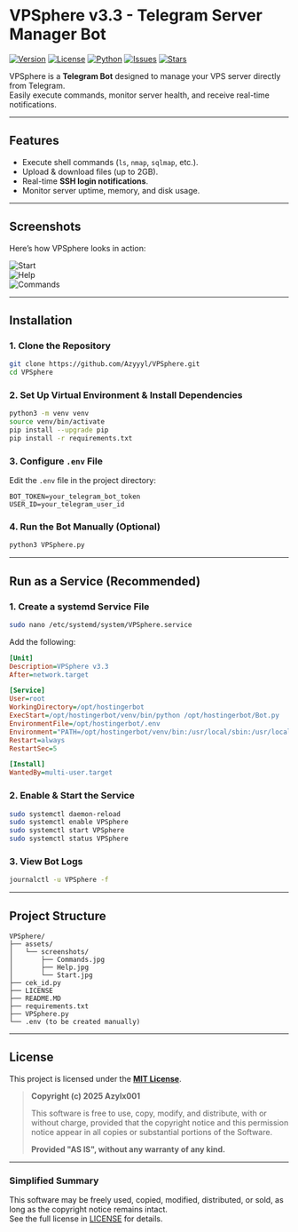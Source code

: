 # VPSphere v3.3 - Telegram Server Manager Bot

[![Version](https://img.shields.io/badge/version-3.3-blue.svg)](https://github.com/Azyyyl/VPSphere)
[![License](https://img.shields.io/badge/license-MIT-green.svg)](LICENSE)
[![Python](https://img.shields.io/badge/python-3.8%2B-brightgreen.svg)](https://www.python.org/)
[![Issues](https://img.shields.io/github/issues/Azyyyl/VPSphere)](https://github.com/Azyyyl/VPSphere/issues)
[![Stars](https://img.shields.io/github/stars/Azyyyl/VPSphere)](https://github.com/Azyyyl/VPSphere/stargazers)

VPSphere is a **Telegram Bot** designed to manage your VPS server directly from Telegram.  
Easily execute commands, monitor server health, and receive real-time notifications.

---

## Features
- Execute shell commands (`ls`, `nmap`, `sqlmap`, etc.).
- Upload & download files (up to 2GB).
- Real-time **SSH login notifications**.
- Monitor server uptime, memory, and disk usage.

---

## Screenshots
Here’s how VPSphere looks in action:

![Start](assets/screenshots/Start.jpg)  
![Help](assets/screenshots/Help.jpg)  
![Commands](assets/screenshots/Commands.jpg)  

---

## Installation

### 1. Clone the Repository
```bash
git clone https://github.com/Azyyyl/VPSphere.git
cd VPSphere
```

### 2. Set Up Virtual Environment & Install Dependencies
```bash
python3 -m venv venv
source venv/bin/activate
pip install --upgrade pip
pip install -r requirements.txt
```

### 3. Configure `.env` File
Edit the `.env` file in the project directory:
```env
BOT_TOKEN=your_telegram_bot_token
USER_ID=your_telegram_user_id
```

### 4. Run the Bot Manually (Optional)
```bash
python3 VPSphere.py
```

---

## Run as a Service (Recommended)

### 1. Create a systemd Service File
```bash
sudo nano /etc/systemd/system/VPSphere.service
```
Add the following:
```ini
[Unit]
Description=VPSphere v3.3
After=network.target

[Service]
User=root
WorkingDirectory=/opt/hostingerbot
ExecStart=/opt/hostingerbot/venv/bin/python /opt/hostingerbot/Bot.py
EnvironmentFile=/opt/hostingerbot/.env
Environment="PATH=/opt/hostingerbot/venv/bin:/usr/local/sbin:/usr/local/bin:/usr/sbin:/usr/bin:/sbin:/bin"
Restart=always
RestartSec=5

[Install]
WantedBy=multi-user.target
```

### 2. Enable & Start the Service
```bash
sudo systemctl daemon-reload
sudo systemctl enable VPSphere
sudo systemctl start VPSphere
sudo systemctl status VPSphere
```

### 3. View Bot Logs
```bash
journalctl -u VPSphere -f
```

---

## Project Structure
```
VPSphere/
├── assets/
│   └── screenshots/
│       ├── Commands.jpg
│       ├── Help.jpg
│       └── Start.jpg
├── cek_id.py
├── LICENSE
├── README.MD
├── requirements.txt
├── VPSphere.py
└── .env (to be created manually)
```

---

## License

This project is licensed under the **[MIT License](LICENSE)**.

> **Copyright (c) 2025 Azylx001**  
>  
> This software is free to use, copy, modify, and distribute, 
> with or without charge, provided that the copyright notice and 
> this permission notice appear in all copies or substantial portions 
> of the Software.  
>  
> **Provided "AS IS", without any warranty of any kind.**

---

### **Simplified Summary**
This software may be freely used, copied, modified, distributed, 
or sold, as long as the copyright notice remains intact.  
See the full license in [LICENSE](LICENSE) for details.


